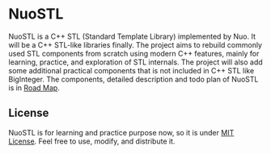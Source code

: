 # NuoSTL

NuoSTL is a C++ STL (Standard Template Library) implemented by Nuo. It will be a C++ STL-like libraries finally.
The project aims to rebuild commonly used STL components from scratch using modern C++ features, mainly for learning, practice, and exploration of STL internals.
The project will also add some additional practical components that is not included in C++ STL like BigInteger. 
The components, detailed description and todo plan of NuoSTL is in [Road Map](./doc/RoadMap.md).

## License

NuoSTL is for learning and practice purpose now, so it is under [MIT License](LICENSE). Feel free to use, modify, and distribute it.